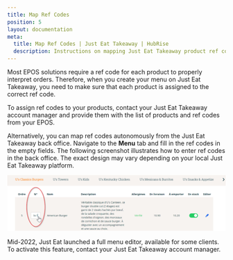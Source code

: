 ```yaml
---
title: Map Ref Codes
position: 5
layout: documentation
meta:
  title: Map Ref Codes | Just Eat Takeaway | HubRise
  description: Instructions on mapping Just Eat Takeaway product ref codes with other apps after connecting your EPOS with HubRise. Connect apps and synchronise your data.
---
```


Most EPOS solutions require a ref code for each product to properly interpret orders. Therefore, when you create your menu on Just Eat Takeaway, you need to make sure that each product is assigned to the correct ref code.

To assign ref codes to your products, contact your Just Eat Takeaway account manager and provide them with the list of products and ref codes from your EPOS.

Alternatively, you can map ref codes autonomously from the Just Eat Takeaway back office. Navigate to the **Menu** tab and fill in the ref codes in the empty fields. The following screenshot illustrates how to enter ref codes in the back office. The exact design may vary depending on your local Just Eat Takeaway platform.

![Entering ref codes in the Just Eat Takeaway portal](../images/006-fr-jet-entering-ref-codes.png)

Mid-2022, Just Eat launched a full menu editor, available for some clients. To activate this feature, contact your Just Eat Takeaway account manager.
